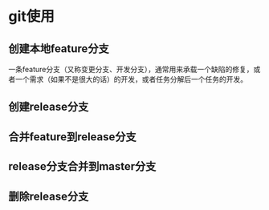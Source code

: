 # git使用



## 创建本地feature分支
一条feature分支（又称变更分支、开发分支），通常用来承载一个缺陷的修复，或者一个需求（如果不是很大的话）的开发，或者任务分解后一个任务的开发。

## 创建release分支

## 合并feature到release分支

## release分支合并到master分支

## 删除release分支